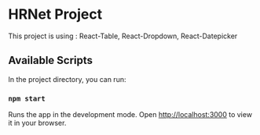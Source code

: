 # HRNet Project

This project is using : React-Table, React-Dropdown, React-Datepicker

## Available Scripts

In the project directory, you can run:

### `npm start`

Runs the app in the development mode.
Open [http://localhost:3000](http://localhost:3000) to view it in your browser.
